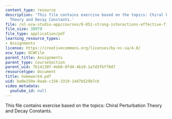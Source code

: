```yaml
---
content_type: resource
description: 'This file contains exercise based on the topics: Chiral Perturbation
  Theory and Decay Constants.'
file: /ol-ocw-studio-app/courses/8-851-strong-interactions-effective-field-theories-of-qcd-spring-2006/ba0e250e0aabc156331914d7b529b7cb_homework4.pdf
file_size: 38979
file_type: application/pdf
learning_resource_types:
- Assignments
license: https://creativecommons.org/licenses/by-nc-sa/4.0/
ocw_type: OCWFile
parent_title: Assignments
parent_type: CourseSection
parent_uid: 7b14130f-4eb8-0fd4-4b10-1a7d3fbff8d7
resourcetype: Document
title: homework4.pdf
uid: ba0e250e-0aab-c156-3319-14d7b529b7cb
video_metadata:
  youtube_id: null
---
```

This file contains exercise based on the topics: Chiral Perturbation Theory and Decay Constants.